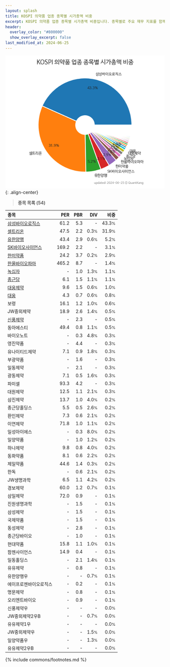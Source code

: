 ```yaml
---
layout: splash
title: KOSPI 의약품 업종 종목별 시가총액 비중
excerpt: KOSPI 의약품 업종 종목별 시가총액 비중입니다. 종목별로 주요 재무 지표를 함께 표시합니다.
header:
  overlay_color: "#800000"
  show_overlay_excerpt: false
last_modified_at: 2024-06-25
---
```



![KOSPI 의약품 업종 종목별 시가총액 비중](/stats/sector/images/kospi_업종_의약품_종목.png){: .align-center}


> **종목 목록 (54)**<a id="list"></a>

| **종목** | **PER** | **PBR** | **DIV** | **비중** |
| :------- | ------: | ------: | ------: | -------: |
| [삼성바이오로직스](/207940/) | 61.2 | 5.3 | - | 43.3<small>%</small> |
| [셀트리온](/068270/) | 47.5 | 2.2 | 0.3<small>%</small> | 31.9<small>%</small> |
| [유한양행](/000100/) | 43.4 | 2.9 | 0.6<small>%</small> | 5.2<small>%</small> |
| [SK바이오사이언스](/302440/) | 169.2 | 2.2 | - | 3.1<small>%</small> |
| [한미약품](/128940/) | 24.2 | 3.7 | 0.2<small>%</small> | 2.9<small>%</small> |
| [한올바이오파마](/009420/) | 465.2 | 8.7 | - | 1.4<small>%</small> |
| [녹십자](/006280/) | - | 1.0 | 1.3<small>%</small> | 1.1<small>%</small> |
| [종근당](/185750/) | 6.1 | 1.5 | 1.1<small>%</small> | 1.1<small>%</small> |
| [대웅제약](/069620/) | 9.6 | 1.5 | 0.6<small>%</small> | 1.0<small>%</small> |
| [대웅](/003090/) | 4.3 | 0.7 | 0.6<small>%</small> | 0.8<small>%</small> |
| 보령 | 16.1 | 1.2 | 1.0<small>%</small> | 0.6<small>%</small> |
| JW중외제약 | 18.9 | 2.6 | 1.4<small>%</small> | 0.5<small>%</small> |
| [신풍제약](/019170/) | - | 2.3 | - | 0.5<small>%</small> |
| 동아에스티 | 49.4 | 0.8 | 1.1<small>%</small> | 0.5<small>%</small> |
| 바이오노트 | - | 0.3 | 4.8<small>%</small> | 0.3<small>%</small> |
| 영진약품 | - | 4.4 | - | 0.3<small>%</small> |
| 유나이티드제약 | 7.1 | 0.9 | 1.8<small>%</small> | 0.3<small>%</small> |
| 부광약품 | - | 1.6 | - | 0.3<small>%</small> |
| 일동제약 | - | 2.1 | - | 0.3<small>%</small> |
| 광동제약 | 7.1 | 0.5 | 1.6<small>%</small> | 0.3<small>%</small> |
| 파미셀 | 93.3 | 4.2 | - | 0.3<small>%</small> |
| 대원제약 | 12.5 | 1.1 | 2.1<small>%</small> | 0.3<small>%</small> |
| 삼진제약 | 13.7 | 1.0 | 4.0<small>%</small> | 0.2<small>%</small> |
| 종근당홀딩스 | 5.5 | 0.5 | 2.6<small>%</small> | 0.2<small>%</small> |
| 환인제약 | 7.3 | 0.6 | 2.1<small>%</small> | 0.2<small>%</small> |
| 이연제약 | 71.8 | 1.0 | 1.1<small>%</small> | 0.2<small>%</small> |
| 일성아이에스 | - | 0.3 | 8.0<small>%</small> | 0.2<small>%</small> |
| 일양약품 | - | 1.0 | 1.2<small>%</small> | 0.2<small>%</small> |
| 하나제약 | 9.8 | 0.8 | 4.0<small>%</small> | 0.2<small>%</small> |
| 동화약품 | 8.1 | 0.6 | 2.2<small>%</small> | 0.2<small>%</small> |
| 제일약품 | 44.6 | 1.4 | 0.3<small>%</small> | 0.2<small>%</small> |
| 한독 | - | 0.6 | 2.1<small>%</small> | 0.2<small>%</small> |
| JW생명과학 | 6.5 | 1.1 | 4.2<small>%</small> | 0.2<small>%</small> |
| 경보제약 | 60.0 | 1.2 | 0.7<small>%</small> | 0.1<small>%</small> |
| 삼일제약 | 72.0 | 0.9 | - | 0.1<small>%</small> |
| 진원생명과학 | - | 1.5 | - | 0.1<small>%</small> |
| 삼성제약 | - | 1.5 | - | 0.1<small>%</small> |
| 국제약품 | - | 1.5 | - | 0.1<small>%</small> |
| 동성제약 | - | 2.8 | - | 0.1<small>%</small> |
| 종근당바이오 | - | 1.0 | - | 0.1<small>%</small> |
| 현대약품 | 15.8 | 1.1 | 1.0<small>%</small> | 0.1<small>%</small> |
| 팜젠사이언스 | 14.9 | 0.4 | - | 0.1<small>%</small> |
| 일동홀딩스 | - | 2.1 | 1.4<small>%</small> | 0.1<small>%</small> |
| 유유제약 | - | 0.8 | - | 0.1<small>%</small> |
| 유한양행우 | - | - | 0.7<small>%</small> | 0.1<small>%</small> |
| 에이프로젠바이오로직스 | - | 0.2 | - | 0.1<small>%</small> |
| 명문제약 | - | 0.8 | - | 0.1<small>%</small> |
| 오리엔트바이오 | - | 0.9 | - | 0.1<small>%</small> |
| 신풍제약우 | - | - | - | 0.0<small>%</small> |
| JW중외제약2우B | - | - | 0.7<small>%</small> | 0.0<small>%</small> |
| 유유제약1우 | - | - | - | 0.0<small>%</small> |
| JW중외제약우 | - | - | 1.5<small>%</small> | 0.0<small>%</small> |
| 일양약품우 | - | - | 1.3<small>%</small> | 0.0<small>%</small> |
| 유유제약2우B | - | - | - | 0.0<small>%</small> |

{% include commons/footnotes.md %}